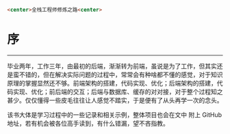 ```markdown
<center>全栈工程师修炼之路<center>
```

# 序

---

毕业两年，工作三年，由最初的后端，渐渐转为前端，虽说是为了工作，但其实还是蛮不错的，但在解决实际问题的过程中，常常会有种啥都不懂的感觉，对于知识原理的掌握显然还不够。前端架构的搭建，代码实现、优化；后端架构的搭建，代码实现、优化；前后端的交互；后端与数据库、缓存的对对接，对于整个过程知之甚少。仅仅懂得一些皮毛往往让人感觉不踏实，于是便有了从头再学一次的念头。

该书大体是学习过程中的一些记录和相关示例，整体项目也会在文中 附上 GitHub 地址，若有机会被各位高手读到，有什么错漏，望不吝指教。


